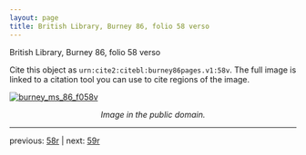 ```yaml
---
layout: page
title: British Library, Burney 86, folio 58 verso
---
```


British Library, Burney 86, folio 58 verso

Cite this object as `urn:cite2:citebl:burney86pages.v1:58v`.  The full image is linked to a citation tool you can use to cite regions of the image.

[![burney_ms_86_f058v](http://www.homermultitext.org/iipsrv?IIIF=/project/homer/pyramidal/deepzoom/citebl/burney86imgs/v1/burney_ms_86_f058v.tif/full/800,/0/default.jpg)](http://www.homermultitext.org/ict2/?urn=urn:cite2:citebl:burney86imgs.v1:burney_ms_86_f058v) 

<p style="text-align: center; font-style: italic;">Image in the public domain.</p>

---

previous: [58r](../58r/) | next: [59r](../59r/)